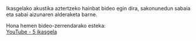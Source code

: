 Ikasgelako akustika aztertzeko hainbat bideo egin dira, sakonunedun sabaia eta sabai aizunaren alderaketa barne.  

Hona hemen bideo-zerrendarako esteka:  
[YouTube - 5 ikasgela](https://www.youtube.com/playlist?list=PLpdC50zReABOQwxNy0D7ZbiPmOYTTImyw)
